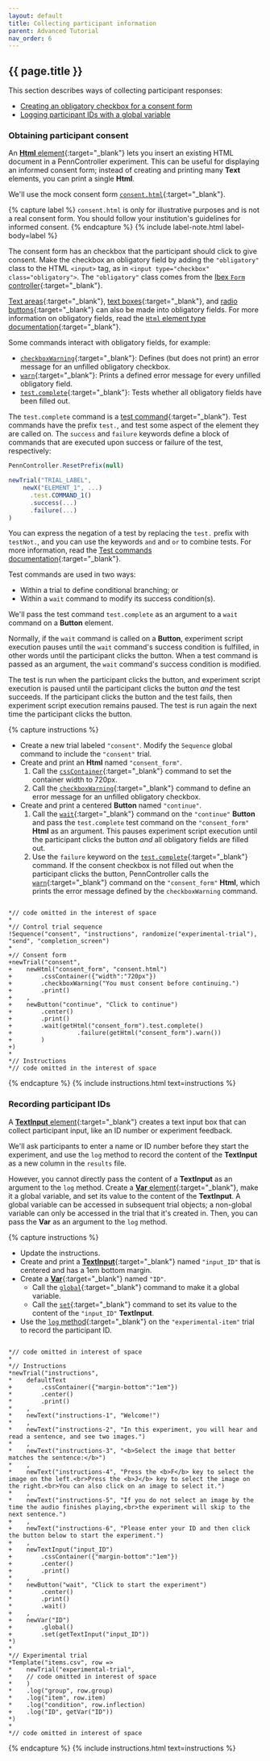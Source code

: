 ```yaml
---
layout: default
title: Collecting participant information
parent: Advanced Tutorial
nav_order: 6
---
```

## {{ page.title }}

This section describes ways of collecting participant responses:

+ [Creating an obligatory checkbox for a consent form](#obtaining-participant-consent)
+ [Logging participant IDs with a global variable](#recording-participant-ids)

### Obtaining participant consent

An [**Html** element]({{site.baseurl}}/docs/elements/html){:target="_blank"} lets you insert an existing HTML document in a PennController experiment. This can be useful for displaying an informed consent form; instead of creating and printing many **Text** elements, you can print a single **Html**.

We'll use the mock consent form [`consent.html`]({{site.baseurl}}/assets/tutorials/consent.html){:target="_blank"}.

{% capture label %}
`consent.html` is only for illustrative purposes and is not a real consent form. You should follow your institution's guidelines for informed consent.
{% endcapture %}
{% include label-note.html label-body=label %}

The consent form has an checkbox that the participant should click to give consent. Make the checkbox an obligatory field by adding the `"obligatory"` class to the HTML `<input>` tag, as in `<input type="checkbox" class="obligatory">`. The `"obligatory"` class comes from the [Ibex `Form` controller](https://github.com/addrummond/ibex/blob/master/docs/manual.md#form){:target="_blank"}.

[Text areas](https://www.w3schools.com/tags/tag_textarea.asp){:target="_blank"}, [text boxes](https://www.w3schools.com/tags/att_input_type_text.asp){:target="_blank"}, and [radio buttons](https://www.w3schools.com/tags/att_input_type_radio.asp){:target="_blank"} can also be made into obligatory fields. For more information on obligatory fields, read the [`Html` element type documentation]({{site.baseurl}}/docs/global-commands/sequence){:target="_blank"}.

Some commands interact with obligatory fields, for example:
+ [`checkboxWarning`]({{site.baseurl}}/docs/html/html-checkboxwarning){:target="_blank"}: Defines (but does not print) an error message for an unfilled obligatory checkbox.
+ [`warn`]({{site.baseurl}}/docs/html/html-warn){:target="_blank"}: Prints a defined error message for every unfilled obligatory field.
+ [`test.complete`]({{site.baseurl}}/docs/html/html-test-complete){:target="_blank"}: Tests whether all obligatory fields have been filled out.

The `test.complete` command is a [test command]({{site.baseurl}}/docs/core-concepts/commands#test-commands){:target="_blank"}. Test commands have the prefix `test.`, and test some aspect of the element they are called on. The `success` and `failure` keywords define a block of commands that are executed upon success or failure of the test, respectively:

```javascript
PennController.ResetPrefix(null)

newTrial("TRIAL_LABEL",
    newX("ELEMENT_1", ...)
      .test.COMMAND_1()
      .success(...)
      .failure(...)
)
```

You can express the negation of a test by replacing the `test.` prefix with `testNot.`, and you can use the keywords `and` and `or` to combine tests. For more information, read the [Test commands documentation]({{site.baseurl}}/docs/core-concepts/commands#test-commands){:target="_blank"}.

Test commands are used in two ways:
+ Within a trial to define conditional branching; or
+ Within a `wait` command to modify its success condition(s).

We'll pass the test command `test.complete` as an argument to a `wait` command on a **Button** element. 

Normally, if the `wait` command is called on a **Button**, experiment script execution pauses until the `wait` command's success condition is fulfilled, in other words until the participant clicks the button. When a test command is passed as an argument, the `wait` command's success condition is modified. 

The test is run when the participant clicks the button, and experiment script execution is paused until the participant clicks the button *and* the test succeeds. If the participant clicks the button and the test fails, then experiment script execution remains paused. The test is run again the next time the participant clicks the button.

{% capture instructions %}
+ Create a new trial labeled `"consent"`. Modify the `Sequence` global command to include the `"consent"` trial.
+ Create and print an **Html** named `"consent_form"`.
  1. Call the [`cssContainer`]({{site.baseurl}}/docs/standard-element-commands/standard-csscontainer){:target="_blank"} command to set the container width to 720px.
  2. Call the [`checkboxWarning`]({{site.baseurl}}/docs/html/html-checkboxwarning){:target="_blank"} command to define an error message for an unfilled obligatory checkbox.
+ Create and print a centered **Button** named `"continue"`.
  1. Call the [`wait`]({{site.baseurl}}/docs/button/button-wait){:target="_blank"} command on the `"continue"` **Button** and pass the `test.complete` test command on the `"consent_form"` **Html** as an argument. This pauses experiment script execution until the participant clicks the button *and* all obligatory fields are filled out.
  2. Use the `failure` keyword on the [`test.complete`]({{site.baseurl}}/docs/html/html-test-complete){:target="_blank"} command. If the consent checkbox is not filled out when the participant clicks the button, PennController calls the [`warn`]({{site.baseurl}}/docs/html/html-warn){:target="_blank"} command on the `"consent_form"` **Html**, which prints the error message defined by the `checkboxWarning` command.

<pre><code class="language-diff-javascript diff-highlight"> 
*// code omitted in the interest of space
*
*// Control trial sequence
!Sequence("consent", "instructions", randomize("experimental-trial"), "send", "completion_screen")
*
+// Consent form
+newTrial("consent",
+    newHtml("consent_form", "consent.html")
+        .cssContainer({"width":"720px"})
+        .checkboxWarning("You must consent before continuing.")
+        .print()
+    ,
+    newButton("continue", "Click to continue")
+        .center()
+        .print()
+        .wait(getHtml("consent_form").test.complete()
+                  .failure(getHtml("consent_form").warn())
+        )
+)
*
*// Instructions
*// code omitted in the interest of space
</code></pre>
{% endcapture %}
{% include instructions.html text=instructions %}

### Recording participant IDs

A [**TextInput** element]({{site.baseurl}}/docs/elements/textinput){:target="_blank"} creates a text input box that can collect participant input, like an ID number or experiment feedback. 

We'll ask participants to enter a name or ID number before they start the experiment, and use the `log` method to record the content of the **TextInput** as a new column in the `results` file. 

However, you cannot directly pass the content of a **TextInput** as an argument to the `log` method. Create a [**Var** element]({{site.baseurl}}/docs/elements/var){:target="_blank"}, make it a global variable, and set its value to the content of the **TextInput**. A global variable can be accessed in subsequent trial objects; a non-global variable can only be accessed in the trial that it's created in. Then, you can pass the **Var** as an argument to the `log` method.

{% capture instructions %}
+ Update the instructions.
+ Create and print a [**TextInput**]({{site.baseurl}}/docs/elements/textinput){:target="_blank"} named `"input_ID"` that is centered and has a 1em bottom margin.
+ Create a [**Var**]({{site.baseurl}}/docs/elements/var){:target="_blank"} named `"ID"`.
  + Call the [`global`]({{site.baseurl}}/docs/var/var-global){:target="_blank"} command to make it a global variable.
  + Call the [`set`]({{site.baseurl}}/docs/var/var-set){:target="_blank"} command to set its value to the content of the `"input_ID"` **TextInput**.
+ Use the [`log` method]({{site.baseurl}}/docs/global-commands/newtrial#methods){:target="_blank"} on the `"experimental-item"` trial to record the participant ID.

<pre><code class="language-diff-javascript diff-highlight"> 
*// code omitted in interest of space
*
*// Instructions
*newTrial("instructions",
*    defaultText
+        .cssContainer({"margin-bottom":"1em"})
*        .center()
*        .print()
*    ,
*    newText("instructions-1", "Welcome!")
*    ,
*    newText("instructions-2", "In this experiment, you will hear and read a sentence, and see two images.")
*    ,
*    newText("instructions-3", "&lt;b&gt;Select the image that better matches the sentence:&lt;/b&gt;")
*    ,
*    newText("instructions-4", "Press the &lt;b&gt;F&lt;/b&gt; key to select the image on the left.&lt;br&gt;Press the &lt;b&gt;J&lt;/b&gt; key to select the image on the right.&lt;br&gt;You can also click on an image to select it.")
*    ,
*    newText("instructions-5", "If you do not select an image by the time the audio finishes playing,&lt;br&gt;the experiment will skip to the next sentence.")
+    ,
+    newText("instructions-6", "Please enter your ID and then click the button below to start the experiment.")
+    ,
+    newTextInput("input_ID")
+        .cssContainer({"margin-bottom":"1em"})
+        .center()
+        .print()
*    ,
*    newButton("wait", "Click to start the experiment")
*        .center()
*        .print()
*        .wait()
+    ,
+    newVar("ID")
+        .global()
+        .set(getTextInput("input_ID"))
*)
*
*// Experimental trial
*Template("items.csv", row => 
*    newTrial("experimental-trial",
*    // code omitted in interest of space
*    )
*    .log("group", row.group)
*    .log("item", row.item)
*    .log("condition", row.inflection)
+    .log("ID", getVar("ID"))
*)
*
*// code omitted in interest of space
</code></pre>
{% endcapture %}
{% include instructions.html text=instructions %}